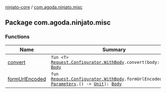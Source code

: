 [ninjato-core](../index.md) / [com.agoda.ninjato.misc](./index.md)

## Package com.agoda.ninjato.misc

### Functions

| Name | Summary |
|---|---|
| [convert](convert.md) | `fun <T> `[`Request.Configurator.WithBody`](../com.agoda.ninjato.http/-request/-configurator/-with-body/index.md)`.convert(body: `[`T`](convert.md#T)`): `[`Body`](../com.agoda.ninjato.http/-body/index.md) |
| [formUrlEncoded](form-url-encoded.md) | `fun `[`Request.Configurator.WithBody`](../com.agoda.ninjato.http/-request/-configurator/-with-body/index.md)`.formUrlEncoded(tail: `[`Parameters`](../com.agoda.ninjato.http/-parameters/index.md)`.() -> `[`Unit`](https://kotlinlang.org/api/latest/jvm/stdlib/kotlin/-unit/index.html)`): `[`Body`](../com.agoda.ninjato.http/-body/index.md) |
